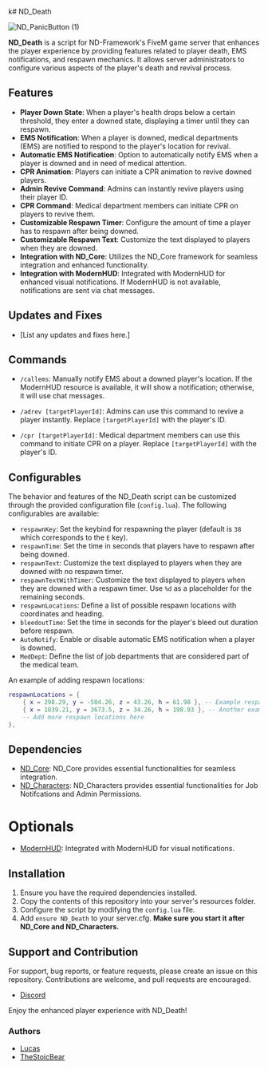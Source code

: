k# ND_Death 

![ND_PanicButton (1)](https://github.com/lucaswydx/ND_Death/assets/112611821/3b32047b-0efa-4fdb-9884-f65675facff7)

**ND_Death** is a script for ND-Framework's FiveM game server that enhances the player experience by providing features related to player death, EMS notifications, and respawn mechanics. It allows server administrators to configure various aspects of the player's death and revival process.

## Features

- **Player Down State**: When a player's health drops below a certain threshold, they enter a downed state, displaying a timer until they can respawn.
- **EMS Notification**: When a player is downed, medical departments (EMS) are notified to respond to the player's location for revival.
- **Automatic EMS Notification**: Option to automatically notify EMS when a player is downed and in need of medical attention.
- **CPR Animation**: Players can initiate a CPR animation to revive downed players.
- **Admin Revive Command**: Admins can instantly revive players using their player ID.
- **CPR Command**: Medical department members can initiate CPR on players to revive them.
- **Customizable Respawn Timer**: Configure the amount of time a player has to respawn after being downed.
- **Customizable Respawn Text**: Customize the text displayed to players when they are downed.
- **Integration with ND_Core**: Utilizes the ND_Core framework for seamless integration and enhanced functionality.
- **Integration with ModernHUD**: Integrated with ModernHUD for enhanced visual notifications. If ModernHUD is not available, notifications are sent via chat messages.

## Updates and Fixes

- [List any updates and fixes here.]

## Commands

- `/callems`: Manually notify EMS about a downed player's location. If the ModernHUD resource is available, it will show a notification; otherwise, it will use chat messages.

- `/adrev [targetPlayerId]`: Admins can use this command to revive a player instantly. Replace `[targetPlayerId]` with the player's ID.

- `/cpr [targetPlayerId]`: Medical department members can use this command to initiate CPR on a player. Replace `[targetPlayerId]` with the player's ID.

## Configurables

The behavior and features of the ND_Death script can be customized through the provided configuration file (`config.lua`). The following configurables are available:

- `respawnKey`: Set the keybind for respawning the player (default is `38` which corresponds to the `E` key).
- `respawnTime`: Set the time in seconds that players have to respawn after being downed.
- `respawnText`: Customize the text displayed to players when they are downed with no respawn timer.
- `respawnTextWithTimer`: Customize the text displayed to players when they are downed with a respawn timer. Use `%d` as a placeholder for the remaining seconds.
- `respawnLocations`: Define a list of possible respawn locations with coordinates and heading.
- `bleedoutTime`: Set the time in seconds for the player's bleed out duration before respawn.
- `AutoNotify`: Enable or disable automatic EMS notification when a player is downed.
- `MedDept`: Define the list of job departments that are considered part of the medical team.

An example of adding respawn locations:

```lua
respawnLocations = {
    { x = 298.29, y = -584.26, z = 43.26, h = 61.98 }, -- Example respawn location
    { x = 1839.21, y = 3673.5, z = 34.26, h = 198.93 }, -- Another example respawn location
    -- Add more respawn locations here
},
```
## Dependencies

- [ND_Core](https://github.com/ND-Framework/ND-Core): ND_Core provides essential functionalities for seamless integration.
- [ND_Characters](https://github.com/ND-Framework/ND_Characters): ND_Characters provides essential functionalities for Job Notifcations and Admin Permissions.

# Optionals

- [ModernHUD](https://andyyy.tebex.io/): Integrated with ModernHUD for visual notifications.

## Installation

1. Ensure you have the required dependencies installed.
2. Copy the contents of this repository into your server's resources folder.
3. Configure the script by modifying the `config.lua` file.
4. Add `ensure ND_Death` to your server.cfg. **Make sure you start it after ND_Core and ND_Characters.**

## Support and Contribution

For support, bug reports, or feature requests, please create an issue on this repository. Contributions are welcome, and pull requests are encouraged.

- [Discord](https://discord.gg/andys-development-857672921912836116)

Enjoy the enhanced player experience with ND_Death!

### Authors
- [Lucas](https://github.com/lucaswydx)
- [TheStoicBear](https://github.com/TheStoicBear)
